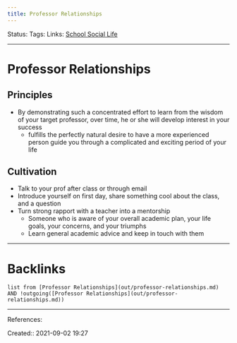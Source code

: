 ```yaml
---
title: Professor Relationships
---
```

Status: 
Tags: 
Links: [School Social Life](out/school-social-life.md)
___
# Professor Relationships
## Principles
- By demonstrating such a concentrated effort to learn from the wisdom of your target professor, over time, he or she will develop interest in your success
	- fulfills the perfectly natural desire to have a more experienced person guide you through a complicated and exciting period of your life
## Cultivation
- Talk to your prof after class or through email
- Introduce yourself on first day, share something cool about the class, and a question
- Turn strong rapport with a teacher into a mentorship
	- Someone who is aware of your overall academic plan, your life goals, your concerns, and your triumphs 
	- Learn general academic advice and keep in touch with them
___
# Backlinks
```dataview
list from [Professor Relationships](out/professor-relationships.md) AND !outgoing([Professor Relationships](out/professor-relationships.md))
```
___
References:

Created:: 2021-09-02 19:27
